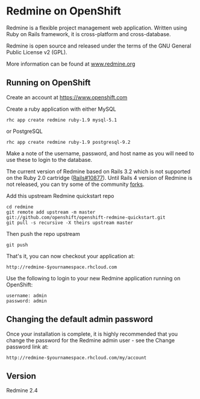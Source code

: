 Redmine on OpenShift
=========================

Redmine is a flexible project management web application. Written using Ruby on Rails framework, it is cross-platform and cross-database.

Redmine is open source and released under the terms of the GNU General Public License v2 (GPL).

More information can be found at www.redmine.org

Running on OpenShift
--------------------

Create an account at https://www.openshift.com

Create a ruby application with either MySQL

	rhc app create redmine ruby-1.9 mysql-5.1 

or PostgreSQL

	rhc app create redmine ruby-1.9 postgresql-9.2

Make a note of the username, password, and host name as you will need to use these to login to the database.

The current version of Redmine based on Rails 3.2 which is not supported
on the Ruby 2.0 cartridge ([Rails#10877](https://github.com/rails/rails/issues/10877)).
Until Rails 4 version of Redmine is not released, you can try some of the community [forks](https://github.com/marutosi/redmine/tree/rails4.0.20140608-0).

Add this upstream Redmine quickstart repo

	cd redmine
	git remote add upstream -m master git://github.com/openshift/openshift-redmine-quickstart.git
	git pull -s recursive -X theirs upstream master

Then push the repo upstream

	git push

That's it, you can now checkout your application at:

	http://redmine-$yournamespace.rhcloud.com


Use the following to login to your new Redmine application running on OpenShift:

	username: admin
	password: admin


Changing the default admin password
-----------------------------------
Once your installation is complete, it is highly recommended that you change
the password for the Redmine admin user - see the Change password link at:

	http://redmine-$yournamespace.rhcloud.com/my/account

Version
-----------------------------------
Redmine 2.4
